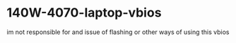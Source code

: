# 140W-4070-laptop-vbios
im not responsible for and issue of flashing or other ways of using this vbios
